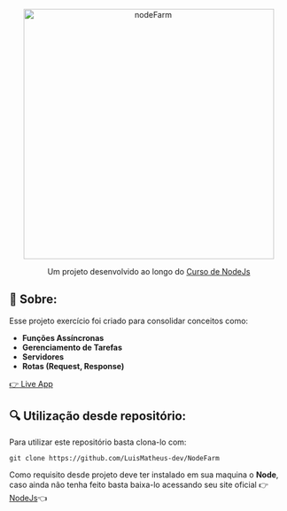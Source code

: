 <p align="center">
  <img alt="nodeFarm" src="https://i.imgur.com/HMmUCA1.png" width="452">
</p>

<p align="center">
  Um projeto desenvolvido ao longo do <a href="https://www.udemy.com/course/nodejs-express-mongodb-bootcamp/">Curso de NodeJs</a>
</p>


## :book: Sobre:
Esse projeto exercício foi criado para consolidar conceitos como:

- **Funções Assíncronas**
- **Gerenciamento de Tarefas** 
- **Servidores**
- **Rotas (Request, Response)**

<a href="https://budget-app-course.netlify.app/">:point_right: Live App</a>


## :mag: Utilização desde repositório:

Para utilizar este repositório basta clona-lo com:

```git clone https://github.com/LuisMatheus-dev/NodeFarm```

Como requisito desde projeto deve ter instalado em sua maquina o **Node**, caso 
ainda não tenha feito basta baixa-lo acessando seu site oficial :point_right:<a href="https://nodejs.org/">NodeJs</a>:point_left:




